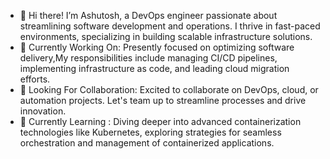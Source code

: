 - 👋 Hi there! I’m Ashutosh, a DevOps engineer passionate about streamlining software development and operations. I thrive in fast-paced environments, specializing in building scalable infrastructure solutions.
- 🚀  Currently Working On: Presently focused on optimizing software delivery,My responsibilities include managing CI/CD pipelines, implementing infrastructure as code, and leading cloud migration efforts. 
- 💞️ Looking For Collaboration: Excited to collaborate on DevOps, cloud, or automation projects. Let's team up to streamline processes and drive innovation.
- 🌱 Currently Learning : Diving deeper into advanced containerization technologies like Kubernetes, exploring strategies for seamless orchestration and management of containerized applications.  

<!---
ashutosh1812/ashutosh1812 is a ✨ special ✨ repository because its `README.md` (this file) appears on your GitHub profile.
You can click the Preview link to take a look at your changes.
--->

